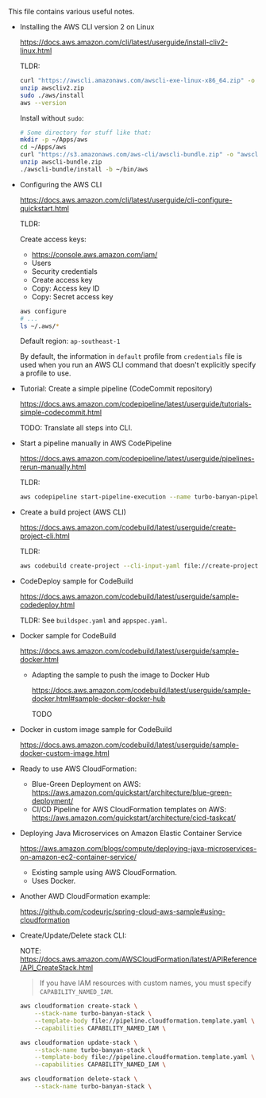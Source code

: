 This file contains various useful notes.

*   Installing the AWS CLI version 2 on Linux

    https://docs.aws.amazon.com/cli/latest/userguide/install-cliv2-linux.html

    TLDR:

    ```sh
    curl "https://awscli.amazonaws.com/awscli-exe-linux-x86_64.zip" -o "awscliv2.zip"
    unzip awscliv2.zip
    sudo ./aws/install
    aws --version
    ```

    Install without `sudo`:

    ```sh
    # Some directory for stuff like that:
    mkdir -p ~/Apps/aws
    cd ~/Apps/aws
    curl "https://s3.amazonaws.com/aws-cli/awscli-bundle.zip" -o "awscli-bundle.zip"
    unzip awscli-bundle.zip
    ./awscli-bundle/install -b ~/bin/aws
    ```

*   Configuring the AWS CLI

    https://docs.aws.amazon.com/cli/latest/userguide/cli-configure-quickstart.html

    TLDR:

    Create access keys:

    *   https://console.aws.amazon.com/iam/
    *   Users
    *   Security credentials
    *   Create access key
    *   Copy: Access key ID
    *   Copy: Secret access key

    ```sh
    aws configure
    # ...
    ls ~/.aws/*
    ```

    Default region: `ap-southeast-1`

    By default, the information in `default` profile from `credentials` file is used when you run an AWS CLI command that doesn't explicitly specify a profile to use.

*   Tutorial: Create a simple pipeline (CodeCommit repository)

    https://docs.aws.amazon.com/codepipeline/latest/userguide/tutorials-simple-codecommit.html

    TODO: Translate all steps into CLI.

*   Start a pipeline manually in AWS CodePipeline

    https://docs.aws.amazon.com/codepipeline/latest/userguide/pipelines-rerun-manually.html

    TLDR:

    ```sh
    aws codepipeline start-pipeline-execution --name turbo-banyan-pipeline
    ```

*   Create a build project (AWS CLI)

    https://docs.aws.amazon.com/codebuild/latest/userguide/create-project-cli.html

    TLDR:

    ```sh
    aws codebuild create-project --cli-input-yaml file://create-project.yaml
    ```

*   CodeDeploy sample for CodeBuild

    https://docs.aws.amazon.com/codebuild/latest/userguide/sample-codedeploy.html

    TLDR: See `buildspec.yaml` and `appspec.yaml`.

*   Docker sample for CodeBuild

    https://docs.aws.amazon.com/codebuild/latest/userguide/sample-docker.html

    *   Adapting the sample to push the image to Docker Hub

        https://docs.aws.amazon.com/codebuild/latest/userguide/sample-docker.html#sample-docker-docker-hub

        TODO

*   Docker in custom image sample for CodeBuild

    https://docs.aws.amazon.com/codebuild/latest/userguide/sample-docker-custom-image.html

*   Ready to use AWS CloudFormation:

    *   Blue-Green Deployment on AWS: https://aws.amazon.com/quickstart/architecture/blue-green-deployment/
    *   CI/CD Pipeline for AWS CloudFormation templates on AWS: https://aws.amazon.com/quickstart/architecture/cicd-taskcat/

*   Deploying Java Microservices on Amazon Elastic Container Service

    https://aws.amazon.com/blogs/compute/deploying-java-microservices-on-amazon-ec2-container-service/

    *   Existing sample using AWS CloudFormation.
    *   Uses Docker.

*   Another AWD CloudFormation example:

    https://github.com/codeurjc/spring-cloud-aws-sample#using-cloudformation

*   Create/Update/Delete stack CLI:

    NOTE: https://docs.aws.amazon.com/AWSCloudFormation/latest/APIReference/API_CreateStack.html
    > If you have IAM resources with custom names, you must specify `CAPABILITY_NAMED_IAM`.

    ```sh
    aws cloudformation create-stack \
        --stack-name turbo-banyan-stack \
        --template-body file://pipeline.cloudformation.template.yaml \
        --capabilities CAPABILITY_NAMED_IAM \

    ```

    ```sh
    aws cloudformation update-stack \
        --stack-name turbo-banyan-stack \
        --template-body file://pipeline.cloudformation.template.yaml \
        --capabilities CAPABILITY_NAMED_IAM \

    ```

    ```sh
    aws cloudformation delete-stack \
        --stack-name turbo-banyan-stack \

    ```

